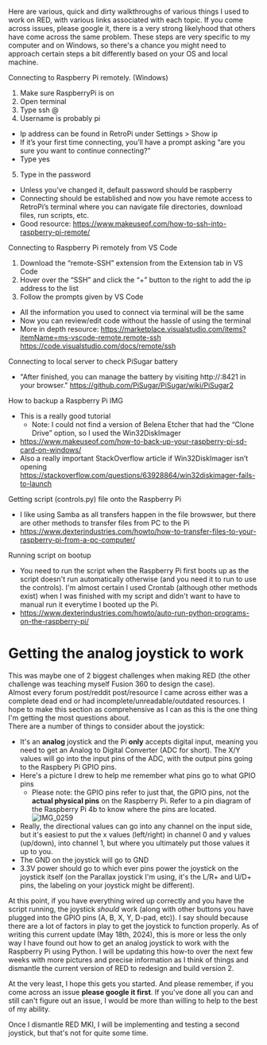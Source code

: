 Here are various, quick and dirty walkthroughs of various things I used to work on RED, with various links associated with each topic. 
If you come across issues, please google it, there is a very strong likelyhood that others have come across the same problem. These steps are very specific to my computer and on Windows, so there's a chance you might need to approach certain steps a bit differently based on your OS and local machine.

Connecting to Raspberry Pi remotely. (Windows)
1. Make sure RaspberryPi is on
2. Open terminal
3. Type ssh <username>@<ipaddress>
4. Username is probably pi
  - Ip address can be found in RetroPi under Settings > Show ip
  - If it’s your first time connecting, you’ll have a prompt asking “are you sure you want to continue connecting?”
  - Type yes
5. Type in the password
  - Unless you’ve changed it, default password should be raspberry
- Connecting should be established and now you have remote access to RetroPi’s terminal where you can navigate file directories, download files, run scripts, etc.
- Good resource: https://www.makeuseof.com/how-to-ssh-into-raspberry-pi-remote/

Connecting to Raspberry Pi remotely from VS Code
1. Download the “remote-SSH” extension from the Extension tab in VS Code
2. Hover over the “SSH” and click the “+” button to the right to add the ip address to the list
3. Follow the prompts given by VS Code
- All the information you used to connect via terminal will be the same
- Now you can review/edit code without the hassle of using the terminal
- More in depth resource: https://marketplace.visualstudio.com/items?itemName=ms-vscode-remote.remote-ssh
https://code.visualstudio.com/docs/remote/ssh

Connecting to local server to check PiSugar battery
- "After finished, you can manage the battery by visiting http://<your raspberry ip>:8421 in your browser."
https://github.com/PiSugar/PiSugar/wiki/PiSugar2

How to backup a Raspberry Pi IMG
- This is a really good tutorial
  - Note: I could not find a version of Belena Etcher that had the “Clone Drive” option, so I used the Win32DiskImager
- https://www.makeuseof.com/how-to-back-up-your-raspberry-pi-sd-card-on-windows/
- Also a really important StackOverflow article if Win32DiskImager isn’t opening
https://stackoverflow.com/questions/63928864/win32diskimager-fails-to-launch

Getting script (controls.py) file onto the Raspberry Pi
- I like using Samba as all transfers happen in the file browswer, but there are other methods to transfer files from PC to the Pi
- https://www.dexterindustries.com/howto/how-to-transfer-files-to-your-raspberry-pi-from-a-pc-computer/

Running script on bootup
- You need to run the script when the Raspberry Pi first boots up as the script doesn't run automatically otherwise (and you need it to run to use the controls). I'm almost certain I used Crontab (although other methods exist) when I was finished with my script and didn't want to have to manual run it everytime I booted up the Pi.
- https://www.dexterindustries.com/howto/auto-run-python-programs-on-the-raspberry-pi/

# Getting the analog joystick to work
This was maybe one of 2 biggest challenges when making RED (the other challenge was teaching myself Fusion 360 to design the case).  
Almost every forum post/reddit post/resource I came across either was a complete dead end or had incomplete/unreadable/outdated resources. I hope to make this section as comprehensive as I can as this is the one thing I'm getting the most questions about.  
There are a number of things to consider about the joystick:
- It's an **analog** joystick and the Pi **only** accepts digital input, meaning you need to get an Analog to Digital Converter (ADC for short). The X/Y values will go into the input pins of the ADC, with the output pins going to the Raspbery Pi GPIO pins.
- Here's a picture I drew to help me remember what pins go to what GPIO pins
  - Please note: the GPIO pins refer to just that, the GPIO pins, not the **actual physical pins** on the Raspberry Pi. Refer to a pin diagram of the Raspberry Pi 4b to know where the pins are located.
![IMG_0259](https://github.com/DavidJamesAdam/RED-Retro-Entertainment-Device-/assets/51091241/bed422f1-5937-4172-a26c-7c0181f40f61)
- Really, the directional values can go into any channel on the input side, but it's easiest to put the x values (left/right) in channel 0 and y values (up/down), into channel 1, but where you ultimately put those values it up to you.
- The GND on the joystick will go to GND
- 3.3V power should go to which ever pins power the joystick on the joystick itself (on the Parallax joystick I'm using, it's the L/R+ and U/D+ pins, the labeling on your joystick might be different).

At this point, if you have everything wired up correctly and you have the script running, the joystick *should* work (along with other buttons you have plugged into the GPIO pins (A, B, X, Y, D-pad, etc)). I say should because there are a lot of factors in play to get the joystick to function properly. As of writing this current update (May 18th, 2024), this is more or less the only way I have found out how to get an analog joystick to work with the Raspberry Pi using Python. I will be updating this how-to over the next few weeks with more pictures and precise information as I think of things and dismantle the current version of RED to redesign and build version 2.  
  
At the very least, I hope this gets you started. And please remember, if you come across an issue **please google it first**. If you've done all you can and still can't figure out an issue, I would be more than willing to help to the best of my ability.  

Once I dismantle RED MKI, I will be implementing and testing a second joystick, but that's not for quite some time.

